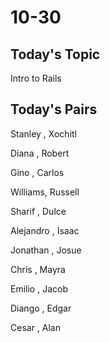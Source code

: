 # 10-30

## Today's Topic

Intro to Rails

## Today's Pairs

Stanley , Xochitl 

Diana , Robert 

Gino , Carlos 

Williams, Russell 

Sharif , Dulce 

Alejandro , Isaac 

Jonathan , Josue 

Chris , Mayra 

Emilio , Jacob 

Diango , Edgar 

Cesar , Alan 



